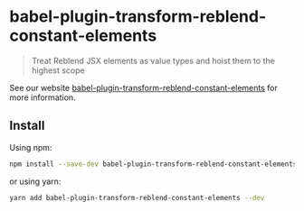 # babel-plugin-transform-reblend-constant-elements

> Treat Reblend JSX elements as value types and hoist them to the highest scope

See our website [babel-plugin-transform-reblend-constant-elements](https://babeljs.io/docs/babel-plugin-transform-reblend-constant-elements) for more information.

## Install

Using npm:

```sh
npm install --save-dev babel-plugin-transform-reblend-constant-elements
```

or using yarn:

```sh
yarn add babel-plugin-transform-reblend-constant-elements --dev
```
